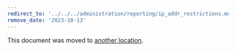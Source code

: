 ```yaml
---
redirect_to: '../../../administration/reporting/ip_addr_restrictions.md'
remove_date: '2023-10-13'
---
```


This document was moved to [another location](../../../administration/reporting/ip_addr_restrictions.md).

<!-- This redirect file can be deleted after <2023-10-13>. -->
<!-- Redirects that point to other docs in the same project expire in three months. -->
<!-- Redirects that point to docs in a different project or site (for example, link is not relative and starts with `https:`) expire in one year. -->
<!-- Before deletion, see: https://docs.gitlab.com/ee/development/documentation/redirects.html -->
